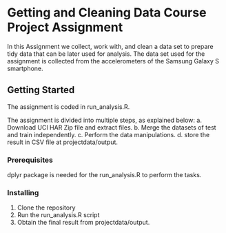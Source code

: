 # Getting and Cleaning Data Course Project Assignment

In this Assignment we collect, work with, and clean a data set to prepare tidy data that can be later used for analysis. 
The data set used for the assignment is collected from the accelerometers of the Samsung Galaxy S smartphone. 

## Getting Started

The assignment is coded in run_analysis.R. 

The assignment is divided into multiple steps, as explained below:
a. Download UCI HAR Zip file and extract files.
b. Merge the datasets of test and train independently. 
c. Perform the data manipulations. 
d. store the result in CSV file at projectdata/output.

### Prerequisites

dplyr package is needed for the run_analysis.R to perform the tasks. 

### Installing

1. Clone the repository
2. Run the run_analysis.R script
3. Obtain the final result from projectdata/output.
